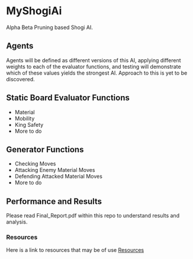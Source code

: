 # MyShogiAi
Alpha Beta Pruning based Shogi AI. 

## Agents
Agents will be defined as different versions of this AI, applying different weights to each of the evaluator functions, and 
testing will demonstrate which of these values yields the strongest AI. Approach to this is yet to be discovered.

## Static Board Evaluator Functions
- Material
- Mobility
- King Safety
- More to do

## Generator Functions
- Checking Moves
- Attacking Enemy Material Moves
- Defending Attacked Material Moves
- More to do

## Performance and Results
Please read Final_Report.pdf within this repo to understand results and analysis. 

### Resources
Here is a link to resources that may be of use
[Resources](https://docs.google.com/document/d/1BzykGmRYSpmMA0DeBf6LfNnXcnb7xIa1rfFOkVNk9Ik/edit?usp=sharing)
